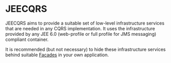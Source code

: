 JEECQRS
=======

JEECQRS aims to provide a suitable set of low-level infrastructure
services that are needed in any CQRS implementation.  It uses the
infrastructure provided by any JEE 6.0 (web-profile or full profile
for JMS messaging) compliant container.

It is recommended (but not necessary) to hide these infrastructure
services behind suitable [Facades](http://c2.com/cgi/wiki?FacadePattern)
in your own application.
